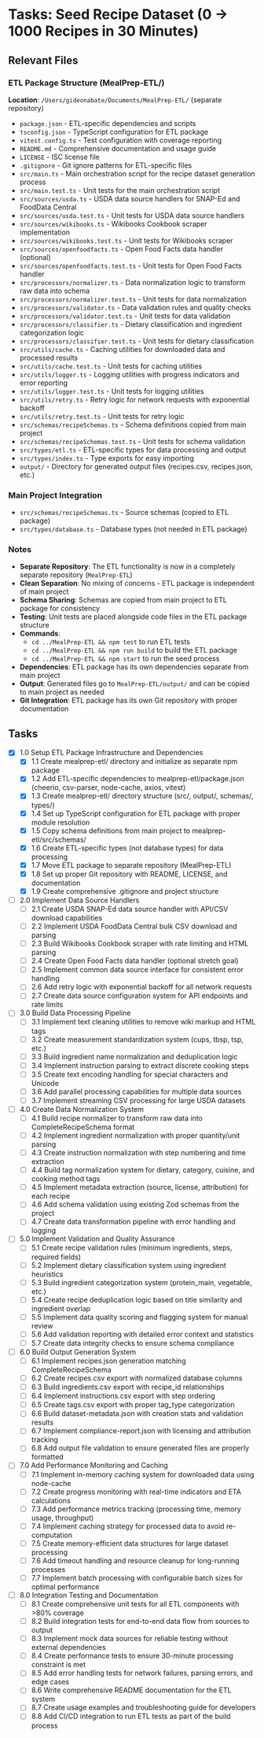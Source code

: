 # Tasks: Seed Recipe Dataset (0 → 1000 Recipes in 30 Minutes)

## Relevant Files

### ETL Package Structure (MealPrep-ETL/)
**Location**: `/Users/gideonabate/Documents/MealPrep-ETL/` (separate repository)

- `package.json` - ETL-specific dependencies and scripts
- `tsconfig.json` - TypeScript configuration for ETL package
- `vitest.config.ts` - Test configuration with coverage reporting
- `README.md` - Comprehensive documentation and usage guide
- `LICENSE` - ISC license file
- `.gitignore` - Git ignore patterns for ETL-specific files
- `src/main.ts` - Main orchestration script for the recipe dataset generation process
- `src/main.test.ts` - Unit tests for the main orchestration script
- `src/sources/usda.ts` - USDA data source handlers for SNAP-Ed and FoodData Central
- `src/sources/usda.test.ts` - Unit tests for USDA data source handlers
- `src/sources/wikibooks.ts` - Wikibooks Cookbook scraper implementation
- `src/sources/wikibooks.test.ts` - Unit tests for Wikibooks scraper
- `src/sources/openfoodfacts.ts` - Open Food Facts data handler (optional)
- `src/sources/openfoodfacts.test.ts` - Unit tests for Open Food Facts handler
- `src/processors/normalizer.ts` - Data normalization logic to transform raw data into schema
- `src/processors/normalizer.test.ts` - Unit tests for data normalization
- `src/processors/validator.ts` - Data validation rules and quality checks
- `src/processors/validator.test.ts` - Unit tests for data validation
- `src/processors/classifier.ts` - Dietary classification and ingredient categorization logic
- `src/processors/classifier.test.ts` - Unit tests for dietary classification
- `src/utils/cache.ts` - Caching utilities for downloaded data and processed results
- `src/utils/cache.test.ts` - Unit tests for caching utilities
- `src/utils/logger.ts` - Logging utilities with progress indicators and error reporting
- `src/utils/logger.test.ts` - Unit tests for logging utilities
- `src/utils/retry.ts` - Retry logic for network requests with exponential backoff
- `src/utils/retry.test.ts` - Unit tests for retry logic
- `src/schemas/recipeSchemas.ts` - Schema definitions copied from main project
- `src/schemas/recipeSchemas.test.ts` - Unit tests for schema validation
- `src/types/etl.ts` - ETL-specific types for data processing and output
- `src/types/index.ts` - Type exports for easy importing
- `output/` - Directory for generated output files (recipes.csv, recipes.json, etc.)

### Main Project Integration
- `src/schemas/recipeSchemas.ts` - Source schemas (copied to ETL package)
- `src/types/database.ts` - Database types (not needed in ETL package)

### Notes

- **Separate Repository**: The ETL functionality is now in a completely separate repository (`MealPrep-ETL`)
- **Clean Separation**: No mixing of concerns - ETL package is independent of main project
- **Schema Sharing**: Schemas are copied from main project to ETL package for consistency
- **Testing**: Unit tests are placed alongside code files in the ETL package structure
- **Commands**: 
  - `cd ../MealPrep-ETL && npm test` to run ETL tests
  - `cd ../MealPrep-ETL && npm run build` to build the ETL package
  - `cd ../MealPrep-ETL && npm start` to run the seed process
- **Dependencies**: ETL package has its own dependencies separate from main project
- **Output**: Generated files go to `MealPrep-ETL/output/` and can be copied to main project as needed
- **Git Integration**: ETL package has its own Git repository with proper documentation

## Tasks

- [x] 1.0 Setup ETL Package Infrastructure and Dependencies
  - [x] 1.1 Create mealprep-etl/ directory and initialize as separate npm package
  - [x] 1.2 Add ETL-specific dependencies to mealprep-etl/package.json (cheerio, csv-parser, node-cache, axios, vitest)
  - [x] 1.3 Create mealprep-etl/ directory structure (src/, output/, schemas/, types/)
  - [x] 1.4 Set up TypeScript configuration for ETL package with proper module resolution
  - [x] 1.5 Copy schema definitions from main project to mealprep-etl/src/schemas/
  - [x] 1.6 Create ETL-specific types (not database types) for data processing
  - [x] 1.7 Move ETL package to separate repository (MealPrep-ETL)
  - [x] 1.8 Set up proper Git repository with README, LICENSE, and documentation
  - [x] 1.9 Create comprehensive .gitignore and project structure

- [ ] 2.0 Implement Data Source Handlers
  - [ ] 2.1 Create USDA SNAP-Ed data source handler with API/CSV download capabilities
  - [ ] 2.2 Implement USDA FoodData Central bulk CSV download and parsing
  - [ ] 2.3 Build Wikibooks Cookbook scraper with rate limiting and HTML parsing
  - [ ] 2.4 Create Open Food Facts data handler (optional stretch goal)
  - [ ] 2.5 Implement common data source interface for consistent error handling
  - [ ] 2.6 Add retry logic with exponential backoff for all network requests
  - [ ] 2.7 Create data source configuration system for API endpoints and rate limits

- [ ] 3.0 Build Data Processing Pipeline
  - [ ] 3.1 Implement text cleaning utilities to remove wiki markup and HTML tags
  - [ ] 3.2 Create measurement standardization system (cups, tbsp, tsp, etc.)
  - [ ] 3.3 Build ingredient name normalization and deduplication logic
  - [ ] 3.4 Implement instruction parsing to extract discrete cooking steps
  - [ ] 3.5 Create text encoding handling for special characters and Unicode
  - [ ] 3.6 Add parallel processing capabilities for multiple data sources
  - [ ] 3.7 Implement streaming CSV processing for large USDA datasets

- [ ] 4.0 Create Data Normalization System
  - [ ] 4.1 Build recipe normalizer to transform raw data into CompleteRecipeSchema format
  - [ ] 4.2 Implement ingredient normalization with proper quantity/unit parsing
  - [ ] 4.3 Create instruction normalization with step numbering and time extraction
  - [ ] 4.4 Build tag normalization system for dietary, category, cuisine, and cooking method tags
  - [ ] 4.5 Implement metadata extraction (source, license, attribution) for each recipe
  - [ ] 4.6 Add schema validation using existing Zod schemas from the project
  - [ ] 4.7 Create data transformation pipeline with error handling and logging

- [ ] 5.0 Implement Validation and Quality Assurance
  - [ ] 5.1 Create recipe validation rules (minimum ingredients, steps, required fields)
  - [ ] 5.2 Implement dietary classification system using ingredient heuristics
  - [ ] 5.3 Build ingredient categorization system (protein_main, vegetable, etc.)
  - [ ] 5.4 Create recipe deduplication logic based on title similarity and ingredient overlap
  - [ ] 5.5 Implement data quality scoring and flagging system for manual review
  - [ ] 5.6 Add validation reporting with detailed error context and statistics
  - [ ] 5.7 Create data integrity checks to ensure schema compliance

- [ ] 6.0 Build Output Generation System
  - [ ] 6.1 Implement recipes.json generation matching CompleteRecipeSchema
  - [ ] 6.2 Create recipes.csv export with normalized database columns
  - [ ] 6.3 Build ingredients.csv export with recipe_id relationships
  - [ ] 6.4 Implement instructions.csv export with step ordering
  - [ ] 6.5 Create tags.csv export with proper tag_type categorization
  - [ ] 6.6 Build dataset-metadata.json with creation stats and validation results
  - [ ] 6.7 Implement compliance-report.json with licensing and attribution tracking
  - [ ] 6.8 Add output file validation to ensure generated files are properly formatted

- [ ] 7.0 Add Performance Monitoring and Caching
  - [ ] 7.1 Implement in-memory caching system for downloaded data using node-cache
  - [ ] 7.2 Create progress monitoring with real-time indicators and ETA calculations
  - [ ] 7.3 Add performance metrics tracking (processing time, memory usage, throughput)
  - [ ] 7.4 Implement caching strategy for processed data to avoid re-computation
  - [ ] 7.5 Create memory-efficient data structures for large dataset processing
  - [ ] 7.6 Add timeout handling and resource cleanup for long-running processes
  - [ ] 7.7 Implement batch processing with configurable batch sizes for optimal performance

- [ ] 8.0 Integration Testing and Documentation
  - [ ] 8.1 Create comprehensive unit tests for all ETL components with >80% coverage
  - [ ] 8.2 Build integration tests for end-to-end data flow from sources to output
  - [ ] 8.3 Implement mock data sources for reliable testing without external dependencies
  - [ ] 8.4 Create performance tests to ensure 30-minute processing constraint is met
  - [ ] 8.5 Add error handling tests for network failures, parsing errors, and edge cases
  - [ ] 8.6 Write comprehensive README documentation for the ETL system
  - [ ] 8.7 Create usage examples and troubleshooting guide for developers
  - [ ] 8.8 Add CI/CD integration to run ETL tests as part of the build process
